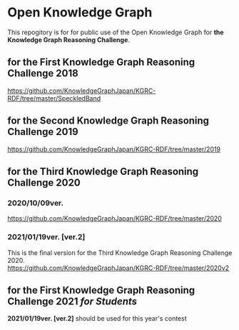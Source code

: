 # Open Knowledge Graph
This repogitory is for  for public use of the Open Knowledge Graph for **the Knowledge Graph Reasoning Challenge**.  

## for the First Knowledge Graph Reasoning Challenge 2018
https://github.com/KnowledgeGraphJapan/KGRC-RDF/tree/master/SpeckledBand

## for the Second Knowledge Graph Reasoning Challenge 2019
https://github.com/KnowledgeGraphJapan/KGRC-RDF/tree/master/2019
 
## for the Third Knowledge Graph Reasoning Challenge 2020 
### 2020/10/09ver.
https://github.com/KnowledgeGraphJapan/KGRC-RDF/tree/master/2020

### 2021/01/19ver. [ver.2]
This is the final version for the Third Knowledge Graph Reasoning Challenge 2020.  
https://github.com/KnowledgeGraphJapan/KGRC-RDF/tree/master/2020v2

## for the First Knowledge Graph Reasoning Challenge 2021 *for Students*
**2021/01/19ver. [ver.2]** should be used for this year's contest

